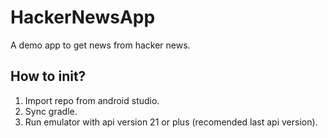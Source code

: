 # HackerNewsApp

A demo app to get news from hacker news.

## How to init?
  1. Import repo from android studio.
  2. Sync gradle.
  3. Run emulator with api version 21 or plus (recomended last api version).


